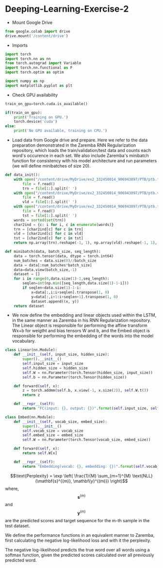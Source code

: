 # Deeping-Learning-Exercise-2

* Mount Google Drive

```python
from google.colab import drive
drive.mount('/content/drive')
```

* Imports

```python
import torch
import torch.nn as nn
from torch.autograd import Variable
import torch.nn.functional as F
import torch.optim as optim

import numpy as np
import matplotlib.pyplot as plt
```

* Check GPU availability

```python
train_on_gpu=torch.cuda.is_available()

if(train_on_gpu):
    print('Training on GPU.')
    torch.device('cuda')
else:
    print('No GPU available, training on CPU.')
```

* Load data from Google drive and prepare. Here we refer to the data preparation demonstrated in the Zaremba RNN Regularization repository, which loads the train/validation/test data and counts each word's occurence in each set. We also include Zaremba's minibatch function for consistency with his model architecture and run parameters (we will define minibatches of size 20).

```python
def data_init():
    with open("/content/drive/MyDrive/ex2_332450014_906943097/PTB/ptb.train.txt") as f:
        file = f.read()
        trn = file[1:].split(' ')
    with open("/content/drive/MyDrive/ex2_332450014_906943097/PTB/ptb.valid.txt") as f:
        file = f.read()
        vld = file[1:].split(' ')
    with open("/content/drive/MyDrive/ex2_332450014_906943097/PTB/ptb.test.txt") as f:
        file = f.read()
        tst = file[1:].split(' ')
    words = sorted(set(trn))
    char2ind = {c: i for i, c in enumerate(words)}
    trn = [char2ind[c] for c in trn]
    vld = [char2ind[c] for c in vld]
    tst = [char2ind[c] for c in tst]
    return np.array(trn).reshape(-1, 1), np.array(vld).reshape(-1, 1), np.array(tst).reshape(-1, 1), len(words)

def minibatch(data, batch_size, seq_length):
    data = torch.tensor(data, dtype = torch.int64)
    num_batches = data.size(0)//batch_size
    data = data[:num_batches*batch_size]
    data=data.view(batch_size,-1)
    dataset = []
    for i in range(0,data.size(1)-1,seq_length):
        seqlen=int(np.min([seq_length,data.size(1)-1-i]))
        if seqlen<data.size(1)-1-i:
            x=data[:,i:i+seqlen].transpose(1, 0)
            y=data[:,i+1:i+seqlen+1].transpose(1, 0)
            dataset.append((x, y))
    return dataset
```

*  We now define the embedding and linear objects used within the LSTM, in the same manner as Zaremba in his RNN Regularization repository. The Linear object is responsible for performing the affine transform Wx+b for weigtht and bias tensors W and b, and the Embed object is responsible for performing the embedding of the words into the model vocabulary.

```python
class Linear(nn.Module):
    def __init__(self, input_size, hidden_size):
        super().__init__()
        self.input_size = input_size
        self.hidden_size = hidden_size
        self.W = nn.Parameter(torch.Tensor(hidden_size, input_size))
        self.b = nn.Parameter(torch.Tensor(hidden_size))

    def forward(self, x):
        z = torch.addmm(self.b, x.view(-1, x.size(2)), self.W.t())
        return z

    def __repr__(self):
        return "FC(input: {}, output: {})".format(self.input_size, self.hidden_size)

class Embed(nn.Module):
    def __init__(self, vocab_size, embed_size):
        super().__init__()
        self.vocab_size = vocab_size
        self.embed_size = embed_size
        self.W = nn.Parameter(torch.Tensor(vocab_size, embed_size))

    def forward(self, x):
        return self.W[x]

    def __repr__(self):
        return "Embedding(vocab: {}, embedding: {})".format(self.vocab_size, self.embed_size)
```
$$\text{Perplexity} = \exp \left( \frac{1}{M} \sum_{m=1}^{M} \text{NLL}(\mathbf{s}^{(m)}, \mathbf{y}^{(m)}) \right)$$
where, $$\mathbf{s}^{(m)}$$ and $$\mathbf{y}^{(m)}$$ are the predicted scores and target sequence for the m\-th sample in the test dataset.

We define the performance functions in an equivalent manner to Zaremba, first calculating the negative log-likelihood loss and with it the perplexity.

The negative log-likelihood predicts the true word over all words using a softmax function, given the predicted scores calculated over all previously predicted word.
